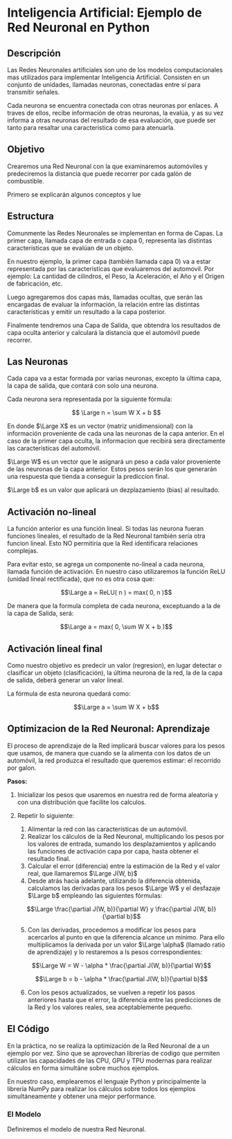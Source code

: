 # Inteligencia Artificial: Ejemplo de Red Neuronal en Python

## Descripción
Las Redes Neuronales artificiales son uno de los modelos computacionales mas utilizados para implementar Inteligencia Artificial. Consisten en un conjunto de unidades, llamadas neuronas, conectadas entre sí para transmitir señales.

Cada neurona se encuentra conectada con otras neuronas por enlaces. A traves de ellos, recibe información de otras neuronas, la evalúa, y as su vez informa a otras neuronas del resultado de esa evaluación, que puede ser tanto para resaltar una caracteristica como para atenuarla.

## Objetivo
Crearemos una Red Neuronal con la que examinaremos automóviles y predeciremos la distancia que puede recorrer por cada galón de combustible.

Primero se explicarán algunos conceptos y lue

## Estructura
Comunmente las Redes Neuronales se implementan en forma de Capas. La primer capa, llamada capa de entrada o capa 0, representa las distintas caracteristicas que se evalúan de un objeto.

En nuestro ejemplo, la primer capa (también llamada capa 0) va a estar representada por las características que evaluaremos del automovil. Por ejemplo: La cantidad de cilindros, el Peso, la Aceleración, el Año y el Origen de fabricación, etc.

Luego agregaremos dos capas más, llamadas ocultas, que serán las encargadas de evaluar la información, la relación entre las distintas características y emitir un resultado a la capa posterior.

Finalmente tendremos una Capa de Salida, que obtendra los resultados de capa oculta anterior y calculará la distancia que el automóvil puede recorrer.

## Las Neuronas
Cada capa va a estar formada por varias neuronas, excepto la última capa, la capa de salida, que contará con solo una neurona.

Cada neurona sera representada por la siguiente fórmula:

$$
\Large
n = \sum W X + b
$$

En donde $\Large X$ es un vector (matriz unidimensional) con la información proveniente de cada una las neuronas de la capa anterior. En el caso de la primer capa oculta, la informacion que recibirá sera directamente las características del automóvil.

$\Large W$ es un vector que le asignará un peso a cada valor proveniente de las neuronas de la capa anterior. Estos pesos serán los que generarán una respuesta que tienda a conseguir la prediccion final.

$\Large b$ es un valor que aplicará un dezplazamiento (bias) al resultado.

## Activación no-lineal
La función anterior es una función lineal. Si todas las neurona fueran funciones lineales, el resultado de la Red Neuronal también sería otra funcion lineal. Esto NO permitiría que la Red identificara relaciones complejas.

Para evitar esto, se agrega un componente no-lineal a cada neurona, llamada función de activación. En nuestro caso utilizaremos la función ReLU (unidad lineal rectificada), que no es otra cosa que:

$$\Large a = ReLU( n ) = max( 0, n )$$

De manera que la formula completa de cada neurona, exceptuando a la de la capa de Salida, será:

$$\Large a = max( 0, \sum W X + b )$$

## Activación lineal final
Como nuestro objetivo es predecir un valor (regresion), en lugar detectar o clasificar un objeto (clasificación), la última neurona de la red, la de la capa de salida, deberá generar un valor lineal.

La fórmula de esta neurona quedará como:

$$\Large a = \sum W X + b$$

## Optimizacion de la Red Neuronal: Aprendizaje

El proceso de aprendizaje de la Red implicará buscar valores para los pesos que usamos, de manera que cuando se la alimenta con los datos de un automóvil, la red produzca el resultado que queremos estimar: el recorrido por galon.

**Pasos:**

1. Inicializar los pesos que usaremos en nuestra red de forma aleatoria y con una distribución que facilite los calculos.
2. Repetir lo siguiente:
    1. Alimentar la red con las características de un automóvil.
    2. Realizar los cálculos de la Red Neuronal, multiplicando los pesos por los valores de entrada, sumando los desplazamientos y aplicando las funciones de activación capa por capa, hasta obtener el resultado final.
    3. Calcular el error (diferencia) entre la estimación de la Red y el valor real, que llamaremos $\Large J(W, b)$
    4. Desde atrás hacia adelante, utilizando la diferencia obtenida, calculamos las derivadas para los pesos $\Large W$ y el desfazaje $\Large b$ empleando las siguientes fórmulas:

    $$\Large \frac{\partial J(W, b)}{\partial W}  y  \frac{\partial J(W, b)}{\partial b}$$

    5. Con las derivadas, procedemos a modificar los pesos para acercarlos al punto en que la diferencia alcance un mínimo. Para ello multiplicamos la derivada por un valor $\Large \alpha$ (llamado ratio de aprendizaje) y lo restaremos a ls pesos correspondientes:

    $$\Large W = W - \alpha * \frac{\partial J(W, b)}{\partial W}$$

    $$\Large b = b - \alpha * \frac{\partial J(W, b)}{\partial b}$$

    6. Con los pesos actualizados, se vuelven a repetir los pasos anteriores hasta que el error, la diferencia entre las predicciones de la Red y los valores reales, sea aceptablemente pequeño.


## El Código

En la práctica, no se realiza la optimización de la Red Neuronal de a un ejemplo por vez. Sino que se aprovechan librerías de codigo que permiten utilizan las capacidades de las CPU, GPU y TPU modernas para realizar cálculos en forma simultáne sobre muchos ejemplos. 

En nuestro caso, emplearemos el lenguaje Python y principalmente la librería NumPy para realizar los cálculos sobre todos los ejemplos simultáneamente y obtener una mejor performance.

### El Modelo

Definiremos el modelo de nuestra Red Neuronal.




    






